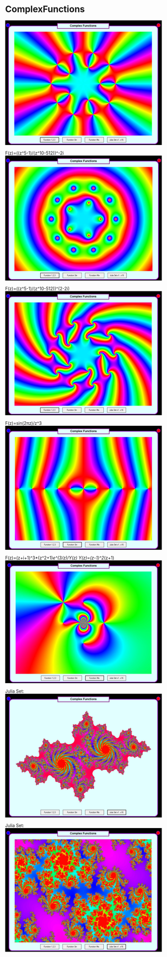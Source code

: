 ﻿# ComplexFunctions
![F(z)=((z^5-1)/(z^10-512))^2](./images/Untitled1.jpg)

F(z)=((z^5-1)/(z^10-512))^-2i
![](./images/Untitled2.jpg)

F(z)=((z^5-1)/(z^10-512))^(2-2i)
![](./images/Untitled3.jpg)

F(z)=sin(2πz)/z^3
![](./images/Untitled4.jpg)

F(z)=(z+i+1)^3*(z^2+1)*e^(3/z)/Y(z)
Y(z)=(z-1)^2*(z+1)
![](./images/Untitled5.jpg)

Julia Set:
![](./images/Untitled6.jpg)

Julia Set:
![](./images/Untitled7.jpg)
